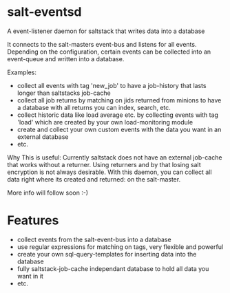 salt-eventsd
============

A event-listener daemon for saltstack that writes data into a database

It connects to the salt-masters event-bus and listens for all events. Depending on the configuration,
certain events can be collected into an event-queue and written into a database. 

Examples:

- collect all events with tag 'new_job' to have a job-history that lasts longer than saltstacks job-cache
- collect all job returns by matching on jids returned from minions to have a database with all returns you can index, search, etc.
- collect historic data like load average etc. by collecting events with tag 'load' which are created by your own load-monitoring module
- create and collect your own custom events with the data you want in an external database
- etc.

Why This is useful:
Currently saltstack does not have an external job-cache that works without a returner. Using returners and by that losing salt encryption
is not always desirable. With this daemon, you can collect all data right where its created and returned: on the salt-master.

More info will follow soon :-)

Features
========
- collect events from the salt-event-bus into a database
- use regular expressions for matching on tags, very flexible and powerful
- create your own sql-query-templates for inserting data into the database 
- fully saltstack-job-cache independant database to hold all data you want in it
- etc.


